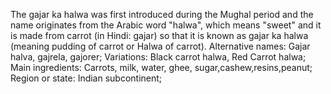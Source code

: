 The gajar ka halwa was first introduced during the Mughal period and the name originates from the Arabic word "halwa", which means "sweet" and it is made from carrot (in Hindi: gajar) so that it is known as gajar ka halwa (meaning pudding of carrot or Halwa of carrot).
Alternative names: Gajar halva, gajrela, gajorer;
Variations: Black carrot halwa, Red Carrot halwa;
Main ingredients: Carrots, milk, water, ghee, sugar,cashew,resins,peanut;
Region or state: Indian subcontinent; 